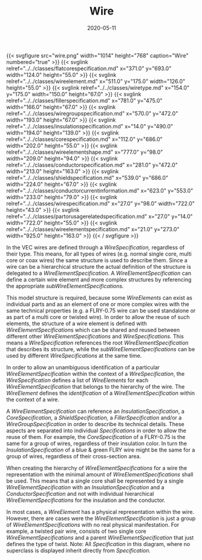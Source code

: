 ﻿---
title: Wire
toc: false
type: specs
layout: diagram
date: "2020-05-11"
draft: false
specification: VEC
version: 1.2.0
documentType: "Recommendation"
elementType: Diagram
classes:
  - FlatCoreSpecification
  - WireElement
  - WireType
  - FillerSpecification
  - WireGroupSpecification
  - InsulationSpecification
  - CoreSpecification
  - WireElementShape
  - ConductorSpecification
  - ShieldSpecification
  - ConductorCurrentInformation
  - WireSpecification
  - PartOrUsageRelatedSpecification
  - WireElementSpecification
menu:
  VEC-1.2.0:    
    parent: component-characteristics
    identifier: component-characteristics/wire
    weight: 1005001 

# Prev/next pager order (if `docs_section_pager` enabled in `params.toml`)
weight: 1005001
---
{{< svgfigure src="wire.png" width="1014" height="768" caption="Wire" numbered="true" >}}
  {{< svglink relref="../../classes/flatcorespecification.md" x="371.0" y="693.0" width="124.0" height="55.0" >}}
  {{< svglink relref="../../classes/wireelement.md" x="511.0" y="175.0" width="126.0" height="55.0" >}}
  {{< svglink relref="../../classes/wiretype.md" x="154.0" y="175.0" width="150.0" height="67.0" >}}
  {{< svglink relref="../../classes/fillerspecification.md" x="781.0" y="475.0" width="166.0" height="67.0" >}}
  {{< svglink relref="../../classes/wiregroupspecification.md" x="570.0" y="472.0" width="193.0" height="67.0" >}}
  {{< svglink relref="../../classes/insulationspecification.md" x="14.0" y="490.0" width="194.0" height="139.0" >}}
  {{< svglink relref="../../classes/corespecification.md" x="112.0" y="686.0" width="202.0" height="55.0" >}}
  {{< svglink relref="../../classes/wireelementshape.md" x="777.0" y="98.0" width="209.0" height="94.0" >}}
  {{< svglink relref="../../classes/conductorspecification.md" x="281.0" y="472.0" width="213.0" height="163.0" >}}
  {{< svglink relref="../../classes/shieldspecification.md" x="539.0" y="686.0" width="224.0" height="67.0" >}}
  {{< svglink relref="../../classes/conductorcurrentinformation.md" x="623.0" y="553.0" width="233.0" height="79.0" >}}
  {{< svglink relref="../../classes/wirespecification.md" x="27.0" y="98.0" width="722.0" height="43.0" >}}
  {{< svglink relref="../../classes/partorusagerelatedspecification.md" x="27.0" y="14.0" width="722.0" height="55.0" >}}
  {{< svglink relref="../../classes/wireelementspecification.md" x="21.0" y="273.0" width="925.0" height="163.0" >}}
{{< / svgfigure >}}
<p> In the VEC&#160;wires are defined through a <i>WireSpecification,</i> regardless of their type. This means, for all types of wires (e.g. normal single core, multi core or coax wires)&#160;the same structure is used to describe them. Since a wire can be a hierarchical structure the actual definition of the structure is delegated to a <i>WireElementSpecification</i>. A <i>WireElementSpecification</i> can define a certain wire element and more complex structures by referencing the appropriate <i>subWireElementSpecifications. </i>      </p>      <p> This model structure is required, because some <i>WireElements </i>can exist as individual parts and as an element of one or more complex wires with the same technical properties (e.g. a FLRY-0.75 wire can be used standalone or as part of a multi core or twisted wire). In order to allow the reuse of such elements, the structure of a wire element is defined with <i>WireElementSpecification</i>s which can be shared and reused between different other <i>WireElementSpecifications </i>and <i>WireSpecifications</i>. This means a <i>WireSpecification </i>references the root <i>WireElementSpecification</i> that describes its structure, while the <i>subWireElementSpecifications </i>can be used by different <i>WireSpecifications </i>at the same time.      </p>      <p> In order to allow an unambiguous identification of a particular <i>WireElementSpecification </i>within the context of a <i>WireSpecification</i>, the <i>WireSpecification</i> defines a list of <i>WireElements</i> for each <i>WireElementSpecification </i>that belongs to the hierarchy of the wire. The <i>WireElement </i>defines the <i>identification</i> of a <i>WireElementSpecification</i> within the context of a wire.      </p>      <p> A <i>WireElementSpecification</i> can reference an <i>InsulationSpecification</i>, a <i>CoreSpecification, </i>a<i> ShieldSpecification, </i>a <i>FillerSpecification</i> and/or a <i>WireGroupSpecification</i> in order to describe its technical details. These aspects are separated into individual <i>Specifications</i> in order to allow the reuse of them. For example, the <i>CoreSpecification </i>of a FLRY-0.75 is the same for a group of wires, regardless of their insulation color. In turn the <i>InsulationSpecification </i>of a blue &amp; green FLRY wire might be the same for a group of wires, regardless of their cross-section area.      </p>      <p> When creating the hierarchy of <i>WireElementSpecifications</i> for a wire the representation with the minimal amount of <i>WireElementSpecifications</i> shall be used. This means that a single core shall be represented by a single <i>WireElementSpecification </i>with an <i>InsulationSpecification</i>&#160;and a <i>ConductorSpecification</i> and not with individual hierarchical <i>WireElementSpecifications</i> for the insulation and the conductor.      </p>      <p> In most cases, a <i>WireElement</i> has a physical representation within the wire. However, there are cases were the <i>WireElementSpecification</i> is just a group of <i>WireElementSpecifications</i> with no real physical manifestation. For example, a twisted pair wire, consists of two single core <i>WireElementSpecifications</i> and a parent <i>WireElementSpecification</i> that just defines the type of twist. Note: All<i> Specification </i>in this diagram, where no superclass is displayed inherit directly from <i>Specification.</i>      </p>
